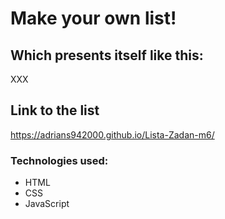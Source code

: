 # Make your own list!

## Which presents itself like this:
XXX





## Link to the list
https://adrians942000.github.io/Lista-Zadan-m6/


### Technologies used:
- HTML
- CSS
- JavaScript
